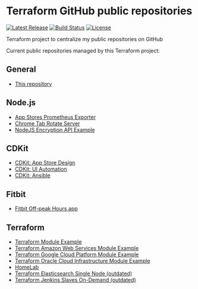 # Terraform GitHub public repositories

[![Latest Release][release-badge]][release-url]
[![Build Status][github-badge]][github-url]
[![License][license-badge]][license-url]

Terraform project to centralize my public repositories on GitHub

Current public repositories managed by this Terraform project:

## General

* [This repository][terraform-github-public]

## Node.js

* [App Stores Prometheus Exporter][app-stores-prometheus-exporter]
* [Chrome Tab Rotate Server][chrome-tab-rotate-server]
* [NodeJS Encryption API Example][nodejs-encryption-api-example]

## CDKit

* [CDKit: App Store Design][cdkit.appstore.design]
* [CDKit: UI Automation][cdkit.ui.automation]
* [CDKit: Ansible][cdkit.ansible]

## Fitbit

* [Fitbit Off-peak Hours app][fitbit-off-peak-hours]

## Terraform

* [Terraform Module Example][terraform-module-example]
* [Terraform Amazon Web Services Module Example][terraform-aws-module-example]
* [Terraform Google Cloud Platform Module Example][terraform-gcp-module-example]
* [Terraform Oracle Cloud Infrastructure Module Example][terraform-oci-module-example]
* [HomeLab][homelab]
* [Terraform Elasticsearch Single Node (outdated)][terraform-elasticsearch-single-node]
* [Terraform Jenkins Slaves On-Demand (outdated)][terraform-jenkins-slaves-on-demand]

[release-badge]: https://img.shields.io/github/v/release/timoa/terraform-github-public?logoColor=orange
[release-url]: https://github.com/timoa/terraform-github-public/releases
[github-badge]: https://github.com/timoa/terraform-github-public/workflows/Terraform/badge.svg
[github-url]: https://github.com/timoa/terraform-github-public/actions?query=workflow%3ABuild
[license-badge]: https://img.shields.io/github/license/timoa/terraform-github-public
[license-url]: https://raw.githubusercontent.com/timoa/app-stores-prometheus-exporter/master/LICENSE
[terraform-github-public]: https://github.com/timoa/terraform-github-public
[app-stores-prometheus-exporter]: https://github.com/timoa/app-stores-prometheus-exporter
[chrome-tab-rotate-server]: https://github.com/timoa/chrome-tab-rotate-server
[nodejs-encryption-api-example]: https://github.com/timoa/nodejs-encryption-api-example
[cdkit.appstore.design]: https://github.com/timoa/cdkit.appstore.design
[cdkit.ui.automation]: https://github.com/timoa/cdkit.ui.automation
[cdkit.ansible]: https://github.com/timoa/cdkit.ansible
[fitbit-off-peak-hours]: https://github.com/timoa/fitbit-off-peak-hours
[homelab]: https://github.com/timoa/homelab
[terraform-module-example]: https://github.com/timoa/terraform-module-example
[terraform-aws-module-example]: https://github.com/timoa/terraform-aws-module-example
[terraform-gcp-module-example]: https://github.com/timoa/terraform-gcp-module-example
[terraform-oci-module-example]: https://github.com/timoa/terraform-oci-module-example
[terraform-elasticsearch-single-node]: https://github.com/timoa/terraform-elasticsearch-single-node
[terraform-jenkins-slaves-on-demand]: https://github.com/timoa/terraform-jenkins-slaves-on-demand
